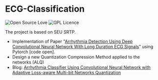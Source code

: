 # ECG-Classification

![Open Source Love](https://img.shields.io/badge/-%E2%9D%A4%20Open%20Source-Green?style=flat-square&logo=Github&logoColor=white)
![GPL Licence](https://img.shields.io/badge/license-MIT-blue?style=flat-square)

The project is based on SEU SRTP.

- Implementation of Paper "[Arrhythmia Detection Using Deep Convolutional Neural Network With Long Duration ECG Signals](https://arxiv.org/abs/2202.12943)" using Pytorch [code open].
- Design a new Quantization Compression Method applied to the networks (ALQ)
- Blog: [Arrhythmia Classifier Using Convolutional Neural Network with Adaptive Loss-aware Multi-bit Networks Quantization](https://preminstrel.github.io/blog/post/2021/10/17/arrhythmia-classifier-using-cnn-with-alq/)

